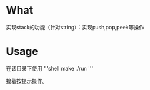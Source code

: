 # What
实现stack的功能（针对string）：实现push,pop,peek等操作

# Usage
  在该目录下使用
  '''shell
  make
  ./run
  '''
      
  接着按提示操作。


